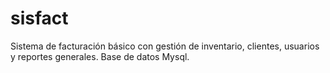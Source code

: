# sisfact
Sistema de facturación básico con gestión de inventario, clientes, usuarios y reportes generales. Base de datos Mysql.
